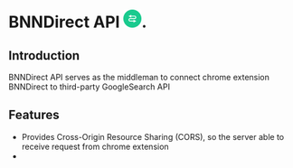# BNNDirect API ![alt text](https://github.com/weiliang8/BNNDirect/blob/master/assert/icons/icon32.png "BNNDirect").

## Introduction
BNNDirect API serves as the middleman to connect chrome extension BNNDirect to third-party GoogleSearch API

## Features
* Provides Cross-Origin Resource Sharing (CORS), so the server able to receive request from chrome extension
* 
